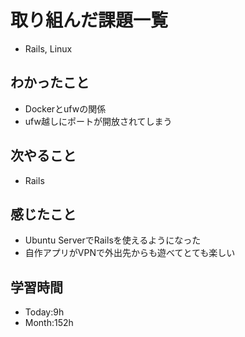 # 取り組んだ課題一覧
- Rails, Linux
## わかったこと
- Dockerとufwの関係
- ufw越しにポートが開放されてしまう
## 次やること
- Rails
## 感じたこと
- Ubuntu ServerでRailsを使えるようになった
- 自作アプリがVPNで外出先からも遊べてとても楽しい
## 学習時間
- Today:9h
- Month:152h
